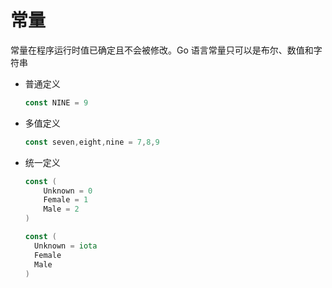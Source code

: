 # 常量

常量在程序运行时值已确定且不会被修改。Go 语言常量只可以是布尔、数值和字符串

- 普通定义

  ```go
  const NINE = 9
  ```

- 多值定义

  ```go
  const seven,eight,nine = 7,8,9
  ```

- 统一定义

  ```go
  const (
      Unknown = 0
      Female = 1
      Male = 2
  )
  ```

  ```go
  const (
  	Unknown = iota
  	Female
  	Male
  )
  ```

  

